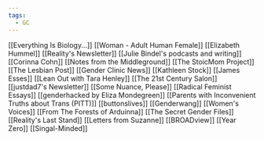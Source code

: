 ```yaml
---
tags:
  - GC
---
```


[[Everything Is Biology...]]
[[Woman - Adult Human Female]]
[[Elizabeth Hummel]]
[[Reality's Newsletter]]
[[Julie Bindel's podcasts and writing]]
[[Corinna Cohn]]
[[Notes from the Middleground]]
[[The StoicMom Project]]
[[The Lesbian Post]]
[[Gender Clinic News]]
[[Kathleen Stock]]
[[James Esses]]
[[Lean Out with Tara Henley]]
[[The 21st Century Salon]]
[[justdad7's Newsletter]]
[[Some Nuance, Please]]
[[Radical Feminist Essays]]
[[genderhacked by Eliza Mondegreen]]
[[Parents with Inconvenient Truths about Trans (PITT)]]
[[buttonslives]]
[[Genderwang]]
[[Women's Voices]]
[[From The Forests of Arduinna]]
[[The Secret Gender Files]]
[[Reality's Last Stand]]
[[Letters from Suzanne]]
[[BROADview]]
[[Year Zero]]
[[Singal-Minded]]